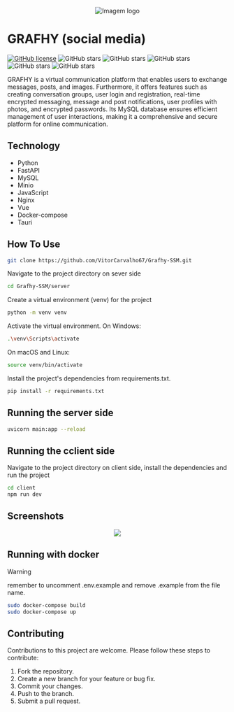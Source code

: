 <p align="center">
  <img src="https://github.com/VitorCarvalho67/Grafhy-SSM/assets/102667323/a10aa288-747e-4b3f-9ca5-1d7da1fba175" alt="Imagem logo" />
</p>

# GRAFHY (social media)

[![GitHub license](https://img.shields.io/github/license/vitorcarvalho67/Grafhy-SSM)](vitorcarvalho67/Grafhy-SSM/blob/master/LICENSE) ![GitHub stars](https://img.shields.io/github/stars/vitorcarvalho67/Grafhy-SSM) ![GitHub stars](https://img.shields.io/github/languages/count/vitorcarvalho67/Grafhy-SSM) ![GitHub stars](https://img.shields.io/github/languages/top/vitorcarvalho67/Grafhy-SSM) ![GitHub stars](https://img.shields.io/github/repo-size/vitorcarvalho67/Grafhy-SSM) ![GitHub stars](https://img.shields.io/github/languages/code-size/vitorcarvalho67/Grafhy-SSM)

GRAFHY is a virtual communication platform that enables users to exchange messages, posts, and images. Furthermore, it offers features such as creating conversation groups, user login and registration, real-time encrypted messaging, message and post notifications, user profiles with photos, and encrypted passwords. Its MySQL database ensures efficient management of user interactions, making it a comprehensive and secure platform for online communication.

## Technology
- Python
- FastAPI
- MySQL
- Minio
- JavaScript
- Nginx
- Vue
- Docker-compose
- Tauri

## How To Use
```bash
git clone https://github.com/VitorCarvalho67/Grafhy-SSM.git
```

Navigate to the project directory on sever side
```bash
cd Grafhy-SSM/server
```

Create a virtual environment (venv) for the project
```bash
python -m venv venv
```

Activate the virtual environment.
On Windows:
```bash
.\venv\Scripts\activate
```

On macOS and Linux:
```bash
source venv/bin/activate
```

Install the project's dependencies from requirements.txt.
```bash
pip install -r requirements.txt
```

## Running the server side
```bash
uvicorn main:app --reload
```

## Running the cclient side
Navigate to the project directory on client side, install the dependencies and run the project

```bash
cd client
npm run dev
```

## Screenshots
<p align="center">
  <img src="https://github.com/VitorCarvalho67/Barium/assets/102667323/79d3aebc-ebba-43e0-9bec-19c4ccffd721"/>
</p>

## Running with docker

>[!WARNING]
> remember to uncomment .env.example and remove .example from the file name.

```bash
sudo docker-compose build
sudo docker-compose up
```

## Contributing
Contributions to this project are welcome. Please follow these steps to contribute:

1. Fork the repository.
2. Create a new branch for your feature or bug fix.
3. Commit your changes.
4. Push to the branch.
5. Submit a pull request.
